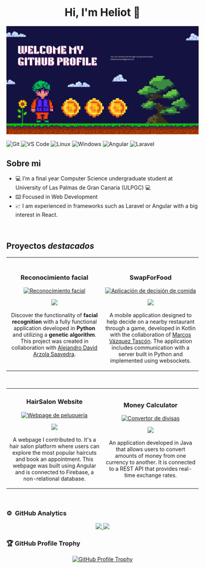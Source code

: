 <div align="center">
<h1 align="center">Hi, I'm Heliot 👋</h1>
</div>
<img src="./presentation.png">

![Git](https://img.shields.io/badge/Git-F05032?style=for-the-badge&logo=git&logoColor=white)
![VS Code](https://img.shields.io/badge/VS%20Code-007ACC?style=for-the-badge&logo=visualstudiocode&logoColor=white)
![Linux](https://img.shields.io/badge/Linux-FCC624?style=for-the-badge&logo=linux&logoColor=black)
![Windows](https://img.shields.io/badge/Windows-0078D6?style=for-the-badge&logo=windows&logoColor=white)
![Angular](https://img.shields.io/badge/Angular-DD0031?style=for-the-badge&logo=angular&logoColor=white)
![Laravel](https://img.shields.io/badge/Laravel-FF2D20?style=for-the-badge&logo=laravel&logoColor=white)

## Sobre mi

- 💻 I’m a final year Computer Science undergraduate student at University of Las Palmas de Gran Canaria (ULPGC) 💻 
- ⌨️ Focused in Web Development
- 📈 I am experienced in frameworks such as Laravel or Angular with a big interest in React.
<br>

## Proyectos *destacados*
<table>
<tr>
<td width="50%">
<h3 align="center">Reconocimiento facial</h3>
<div align="center">
<a href="https://github.com/HeliotGonzalez/Trabajo_Final_VC" target="_blank"><img src="https://github.com/HeliotGonzalez/Trabajo_Final_VC/blob/main/assets/img/model.png" width="400" alt="Reconocimiento facial"></a>
<p>
<a href="https://github.com/HeliotGonzalez/Trabajo_Final_VC?tab=readme-ov-file" target="_blank">
<img src="https://img.shields.io/badge/CÓDIGO-1E90FF?style=for-the-badge&logo=github&logoColor=white">

</a>
</p>
<p>Discover the functionality of <strong>facial recognition</strong> with a fully functional application developed in <strong>Python</strong> and utilizing a <strong>genetic algorithm</strong>. This project was created in collaboration with <a href="https://github.com/AlejandroDavidArzolaSaavedra" target="_blank">Alejandro David Arzola Saavedra</a>.</p>
</div>
                                                                                      
</td>

<td width="50%">
               <br>
<h3 align="center">SwapForFood</h3>
<div align="center">                                       
<a href="https://github.com/HeliotGonzalez/SwapForFood?tab=readme-ov-file" target="_blank"><img src="https://img.freepik.com/vector-gratis/fondo-degradado-ui-ux_23-2149024129.jpg?t=st=1737029681~exp=1737033281~hmac=232d00d780bc79272b8ab3ba1e38ba7291b2b747b8a568769cc3116a7f3b5265&w=1380" width="400" alt="Aplicación de decisión de comida"></a>
<br>
<p>
<a href="https://github.com/HeliotGonzalez/SwapForFood" target="_blank">
<img src="https://img.shields.io/badge/CÓDIGO-000?style=for-the-badge&color=ff00f4&logo=github&logoColor=white">
</a>
</p>
<p>A mobile application designed to help decide on a nearby restaurant through a game, developed in Kotlin with the collaboration of <a href="https://github.com/DerKom" target="_blank">Marcos Vázquez Tascón</a>. The application includes communication with a server built in Python and implemented using websockets.</p>
</div>                                                             
</table>                                                                                 
</div>
<br>

<table>
<tr>
<td width="50%">
<h3 align="center">HairSalon Website</h3>
<div align="center">
<a href="https://github.com/Acnolend/HairSalonWebSite" target="_blank"><img src="https://cdn.pixabay.com/photo/2021/11/23/20/20/hairdresser-6819532_1280.png" width="400" alt="Webpage de peluquería"></a>
<p>
<a href="https://github.com/Acnolend/HairSalonWebSite" target="_blank">
<img src="https://img.shields.io/badge/CÓDIGO-708090?style=for-the-badge&logo=github&logoColor=white">
</a>
</p>
<p>A webpage I contributed to. It's a hair salon platform where users can explore the most popular haircuts and book an appointment. This webpage was built using Angular and is connected to Firebase, a non-relational database.</p>
</div>
                                                                                      
</td>       

<td width="50%">
<h3 align="center">Money Calculator</h3>
<div align="center">
<a href="https://github.com/HeliotGonzalez/MoneyCalculator" target="_blank"><img src="https://img.freepik.com/vector-gratis/ilustracion-personajes-intercambiando-moneda_53876-37251.jpg?t=st=1737030680~exp=1737034280~hmac=281ab211d4ec2875912ff6eda894bf456bf8c6502a29dcf9ec655b469039dce7&w=996" width="400" alt="Convertor de divisas"></a>
<p>
<a href="https://github.com/HeliotGonzalez/MoneyCalculator" target="_blank">
<img src="https://img.shields.io/badge/CÓDIGO-98FB98?style=for-the-badge&logo=github&logoColor=black">
</a>
</p>
<p>An application developed in Java that allows users to convert amounts of money from one currency to another. It is connected to a REST API that provides real-time exchange rates.</p>
</div>
                                                                                      
</td>  
</table>                                                                                 
</div>
<br>

### ⚙️ &nbsp;GitHub Analytics

<p align="center">
<a href="https://github.com/HeliotGonzalez">
  <img height="180em" src="https://github-readme-stats-eight-theta.vercel.app/api?username=HeliotGonzalez&show_icons=true&theme=algolia&include_all_commits=true&count_private=true"/>
  <img height="180em" src="https://github-readme-stats-eight-theta.vercel.app/api/top-langs/?username=HeliotGonzalez&layout=compact&langs_count=8&theme=algolia"/>
</a>
</p>

### 🏆 GitHub Profile Trophy

<p align="center">
  <a href="https://github.com/ryo-ma/github-profile-trophy">
    <img src="https://github-profile-trophy.vercel.app/?username=HeliotGonzalez&theme=darkhub&no-frame=true&margin-w=15&margin-h=15&titles=MultiLanguage,Commits,Followers,Repositories" alt="GitHub Profile Trophy" />
  </a>
</p>


